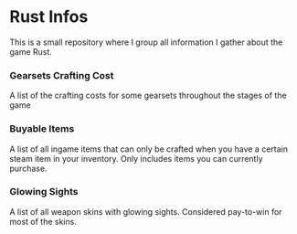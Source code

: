 # Rust Infos

This is a small repository where I group all information I gather about the game Rust.

### Gearsets Crafting Cost

A list of the crafting costs for some gearsets throughout the stages of the game

### Buyable Items

A list of all ingame items that can only be crafted when you have a certain steam item in your inventory. Only includes items you can currently purchase.

### Glowing Sights

A list of all weapon skins with glowing sights. Considered pay-to-win for most of the skins.